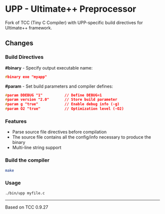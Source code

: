 # UPP - Ultimate++ Preprocessor

Fork of TCC (Tiny C Compiler) with UPP-specific build directives for Ultimate++ framework.

## Changes

### Build Directives

**#binary** - Specify output executable name:
```c
#binary exe "myapp"
```

**#param** - Set build parameters and compiler defines:
```c
#param DDEBUG "1"          // Define DEBUG=1
#param version "2.0"       // Store build parameter
#param g "true"            // Enable debug info (-g)
#param O2 "true"           // Optimization level (-O2)
```

### Features

- Parse source file directives before compilation
- The source file contains all the config/info necessary to produce the binary
- Multi-line string support

### Build the compiler

```bash
make
```

### Usage

```bash
./bin/upp myfile.c
```

---
Based on TCC 0.9.27
